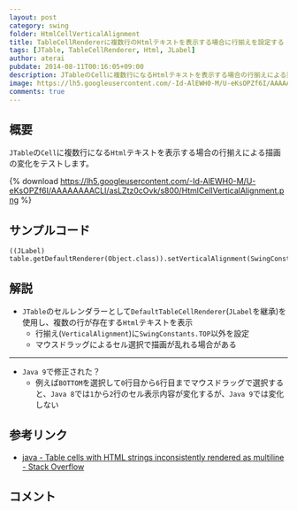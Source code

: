 ```yaml
---
layout: post
category: swing
folder: HtmlCellVerticalAlignment
title: TableCellRendererに複数行のHtmlテキストを表示する場合に行揃えを設定する
tags: [JTable, TableCellRenderer, Html, JLabel]
author: aterai
pubdate: 2014-08-11T00:16:05+09:00
description: JTableのCellに複数行になるHtmlテキストを表示する場合の行揃えによる描画の変化をテストします。
image: https://lh5.googleusercontent.com/-Id-AlEWH0-M/U-eKsOPZf6I/AAAAAAAACLI/asLZtz0cOvk/s800/HtmlCellVerticalAlignment.png
comments: true
---
```

## 概要
`JTable`の`Cell`に複数行になる`Html`テキストを表示する場合の行揃えによる描画の変化をテストします。

{% download https://lh5.googleusercontent.com/-Id-AlEWH0-M/U-eKsOPZf6I/AAAAAAAACLI/asLZtz0cOvk/s800/HtmlCellVerticalAlignment.png %}

## サンプルコード
<pre class="prettyprint"><code>((JLabel) table.getDefaultRenderer(Object.class)).setVerticalAlignment(SwingConstants.TOP);
</code></pre>

## 解説
- `JTable`のセルレンダラーとして`DefaultTableCellRenderer`(`JLabel`を継承)を使用し、複数の行が存在する`Html`テキストを表示
    - 行揃え(`VerticalAlignment`)に`SwingConstants.TOP`以外を設定
    - マウスドラッグによるセル選択で描画が乱れる場合がある

<!-- dummy comment line for breaking list -->

- - - -
- `Java 9`で修正された？
    - 例えば`BOTTOM`を選択して`0`行目から`6`行目までマウスドラッグで選択すると、`Java 8`では`1`から`2`行のセル表示内容が変化するが、`Java 9`では変化しない

<!-- dummy comment line for breaking list -->

## 参考リンク
- [java - Table cells with HTML strings inconsistently rendered as multiline - Stack Overflow](https://stackoverflow.com/questions/25043191/table-cells-with-html-strings-inconsistently-rendered-as-multiline)

<!-- dummy comment line for breaking list -->

## コメント
